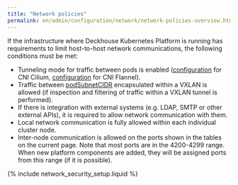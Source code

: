 ```yaml
---
title: "Network policies"
permalink: en/admin/configuration/network/network-policies-overview.html
---
```


<!-- Transferred from https://deckhouse.io/products/kubernetes-platform/documentation/latest/network_security_setup.html -->

If the infrastructure where Deckhouse Kubernetes Platform is running has requirements to limit host-to-host network communications, the following conditions must be met:

* Tunneling mode for traffic between pods is enabled ([configuration](../../reference/mc/cni-cilium/#parameters-tunnelmode) for CNI Cilium, [configuration](modules/cni-flannel/configuration.html#parameters-podnetworkmode) for CNI Flannel).
* Traffic between [podSubnetCIDR](../../reference/mc/cni-flannel/#parameters-podnetworkmode) encapsulated within a VXLAN is allowed (if inspection and filtering of traffic within a VXLAN tunnel is performed).
* If there is integration with external systems (e.g. LDAP, SMTP or other external APIs), it is required to allow network communication with them.
* Local network communication is fully allowed within each individual cluster node.
* Inter-node communication is allowed on the ports shown in the tables on the current page. Note that most ports are in the 4200-4299 range. When new platform components are added, they will be assigned ports from this range (if it is possible).

{% include network_security_setup.liquid %}
